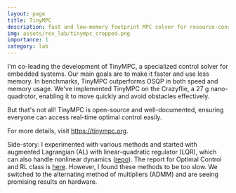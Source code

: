 ```yaml
---
layout: page
title: TinyMPC
description: fast and low-memory footprint MPC solver for resource-constrained embedded systems
img: assets/rex_lab/tinympc_cropped.png
importance: 1
category: lab
---
```


I'm co-leading the development of TinyMPC, a specialized control solver for embedded systems. Our main goals are to make it faster and use less memory. In benchmarks, TinyMPC outperforms OSQP in both speed and memory usage. We've implemented TinyMPC on the Crazyflie, a 27 g nano-quadrotor, enabling it to move quickly and avoid obstacles effectively.

But that's not all! TinyMPC is open-source and well-documented, ensuring everyone can access real-time optimal control easily.

For more details, visit <https://tinympc.org>.

Side-story: I experimented with various methods and started with augmented Lagrangian (AL) with linear-quadratic regulator (LQR), which can also handle nonlinear dynamics ([repo](https://github.com/RoboticExplorationLab/TinyMPC-AL)). The report for Optimal Control and RL class is [here](/assets/pdf/OCRL_Final_Report.pdf). However, I found these methods to be too slow. We switched to the alternating method of multipliers (ADMM) and are seeing promising results on hardware.
